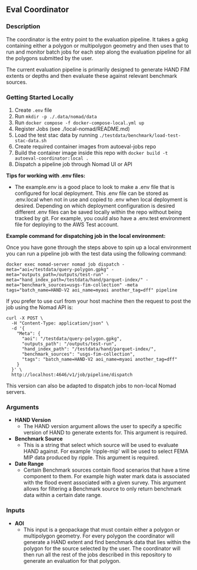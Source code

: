 ## Eval Coordinator
### Description  
The coordinator is the entry point to the evaluation pipeline. It takes a gpkg containing either a polygon or multipolygon geometry and then uses that to run and monitor batch jobs for each step along the evaluation pipeline for all the polygons submitted by the user. 

The current evaluation pipeline is primarily designed to generate HAND FIM extents or depths and then evaluate these against relevant benchmark sources.

### Getting Started Locally
1. Create `.env` file
2. Run `mkdir -p ./.data/nomad/data`
3. Run `docker compose -f docker-compose-local.yml up`
4. Register Jobs (see ./local-nomad/README.md)
5. Load the test stac data by running `./testdata/benchmark/load-test-stac-data.sh`
6. Create required container images from autoeval-jobs repo 
7. Build the container image inside this repo with `docker build -t autoeval-coordinator:local .`
8. Dispatch a pipeline job through Nomad UI or API

**Tips for working with .env files:**
- The example.env is a good place to look to make a .env file that is configured for local deployment. This .env file can be stored as .env.local when not in use and copied to .env when local deployment is desired. Depending on which deployment configuration is desired different .env files can be saved locally within the repo without being tracked by git. For example, you could also have a .env.test environment file for deploying to the AWS Test account. 

**Example command for dispatching job in the local environment:**

Once you have gone through the steps above to spin up a local environment you can run a pipeline job with the test data using the following command:

```
docker exec nomad-server nomad job dispatch -meta="aoi=/testdata/query-polygon.gpkg" -meta="outputs_path=/outputs/test-run" -meta="hand_index_path=/testdata/hand/parquet-index/" -meta="benchmark_sources=usgs-fim-collection" -meta tags="batch_name=HAND-V2 aoi_name=myaoi another_tag=dff" pipeline
```

If you prefer to use curl from your host machine then the request to post the job using the Nomad API is:

```
curl -X POST \
  -H "Content-Type: application/json" \
  -d '{
    "Meta": {
      "aoi": "/testdata/query-polygon.gpkg",
      "outputs_path": "/outputs/test-run",
      "hand_index_path": "/testdata/hand/parquet-index/",
      "benchmark_sources": "usgs-fim-collection",
      "tags": "batch_name=HAND-V2 aoi_name=myaoi another_tag=dff"
    }
  }' \
  http://localhost:4646/v1/job/pipeline/dispatch
```

This version can also be adapted to dispatch jobs to non-local Nomad servers.

### Arguments
- **HAND Version** 
  - The HAND version argument allows the user to specify a specific version of HAND to generate extents for. This argument is required.
- **Benchmark Source** 
  - This is a string that select which source will be used to evaluate HAND against. For example 'ripple-mip' will be used to select FEMA MIP data produced by ripple. This argument is required.
- **Date Range** 
  - Certain Benchmark sources contain flood scenarios that have a time component to them. For example high water mark data is associated with the flood  event associated with a given survey. This argument allows for filtering a Benchmark source to only return benchmark data within a certain date range.
 
### Inputs
- **AOI**
  - This input is a geopackage that must contain either a polygon or multipolygon geometry. For every polygon the coordinator will generate a HAND extent and find benchmark data that lies within the polygon for the source selected by the user. The coordinator will then run all the rest of the jobs described in this repository to generate an evaluation for that polygon. 
